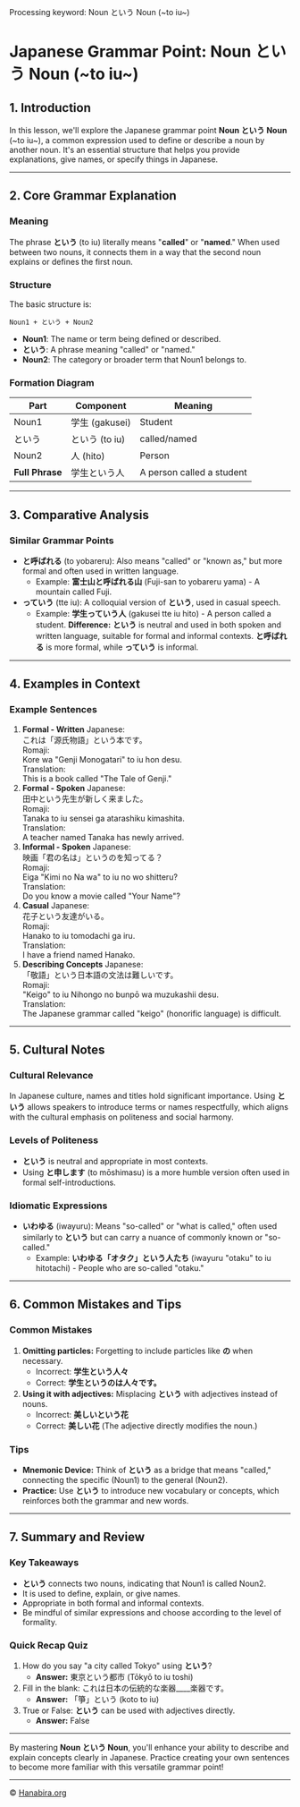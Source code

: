 Processing keyword: Noun という Noun (~to iu~)
# Japanese Grammar Point: Noun という Noun (~to iu~)

## 1. Introduction
In this lesson, we'll explore the Japanese grammar point **Noun という Noun** (~to iu~), a common expression used to define or describe a noun by another noun. It's an essential structure that helps you provide explanations, give names, or specify things in Japanese.

---
## 2. Core Grammar Explanation
### Meaning
The phrase **という** (to iu) literally means "**called**" or "**named**." When used between two nouns, it connects them in a way that the second noun explains or defines the first noun.
### Structure
The basic structure is:
```
Noun1 + という + Noun2
```
- **Noun1**: The name or term being defined or described.
- **という**: A phrase meaning "called" or "named."
- **Noun2**: The category or broader term that Noun1 belongs to.
### Formation Diagram
| Part    | Component        | Meaning          |
|---------|------------------|------------------|
| Noun1   | 学生 (gakusei)   | Student          |
| という  | という (to iu)    | called/named     |
| Noun2   | 人 (hito)        | Person           |
| **Full Phrase** | 学生という人 | A person called a student |
---
## 3. Comparative Analysis
### Similar Grammar Points
- **と呼ばれる** (to yobareru): Also means "called" or "known as," but more formal and often used in written language.
  - Example: **富士山と呼ばれる山** (Fuji-san to yobareru yama) - A mountain called Fuji.
- **っていう** (tte iu): A colloquial version of **という**, used in casual speech.
  - Example: **学生っていう人** (gakusei tte iu hito) - A person called a student.
**Difference:** **という** is neutral and used in both spoken and written language, suitable for formal and informal contexts. **と呼ばれる** is more formal, while **っていう** is informal.
---
## 4. Examples in Context
### Example Sentences
1. **Formal - Written**
   Japanese:  
   これは「源氏物語」という本です。  
   Romaji:  
   Kore wa "Genji Monogatari" to iu hon desu.  
   Translation:  
   This is a book called "The Tale of Genji."
2. **Formal - Spoken**
   Japanese:  
   田中という先生が新しく来ました。  
   Romaji:  
   Tanaka to iu sensei ga atarashiku kimashita.  
   Translation:  
   A teacher named Tanaka has newly arrived.
3. **Informal - Spoken**
   Japanese:  
   映画「君の名は」というのを知ってる？  
   Romaji:  
   Eiga "Kimi no Na wa" to iu no wo shitteru?  
   Translation:  
   Do you know a movie called "Your Name"?
4. **Casual**
   Japanese:  
   花子という友達がいる。  
   Romaji:  
   Hanako to iu tomodachi ga iru.  
   Translation:  
   I have a friend named Hanako.
5. **Describing Concepts**
   Japanese:  
   「敬語」という日本語の文法は難しいです。  
   Romaji:  
   "Keigo" to iu Nihongo no bunpō wa muzukashii desu.  
   Translation:  
   The Japanese grammar called "keigo" (honorific language) is difficult.
---
## 5. Cultural Notes
### Cultural Relevance
In Japanese culture, names and titles hold significant importance. Using **という** allows speakers to introduce terms or names respectfully, which aligns with the cultural emphasis on politeness and social harmony.
### Levels of Politeness
- **という** is neutral and appropriate in most contexts.
- Using **と申します** (to mōshimasu) is a more humble version often used in formal self-introductions.
### Idiomatic Expressions
- **いわゆる** (iwayuru): Means "so-called" or "what is called," often used similarly to **という** but can carry a nuance of commonly known or "so-called."
  - Example: **いわゆる「オタク」という人たち** (iwayuru "otaku" to iu hitotachi) - People who are so-called "otaku."
---
## 6. Common Mistakes and Tips
### Common Mistakes
1. **Omitting particles:** Forgetting to include particles like **の** when necessary.
   - Incorrect: **学生という人々**  
   - Correct: **学生というのは人々です。**
2. **Using it with adjectives:** Misplacing **という** with adjectives instead of nouns.
   - Incorrect: **美しいという花**  
   - Correct: **美しい花** (The adjective directly modifies the noun.)
### Tips
- **Mnemonic Device:** Think of **という** as a bridge that means "called," connecting the specific (Noun1) to the general (Noun2).
- **Practice:** Use **という** to introduce new vocabulary or concepts, which reinforces both the grammar and new words.
---
## 7. Summary and Review
### Key Takeaways
- **という** connects two nouns, indicating that Noun1 is called Noun2.
- It is used to define, explain, or give names.
- Appropriate in both formal and informal contexts.
- Be mindful of similar expressions and choose according to the level of formality.
### Quick Recap Quiz
1. How do you say "a city called Tokyo" using **という**?
   - **Answer:** 東京という都市 (Tōkyō to iu toshi)
2. Fill in the blank: これは日本の伝統的な楽器____楽器です。
   - **Answer:** 「箏」という (koto to iu)
3. True or False: **という** can be used with adjectives directly.
   - **Answer:** False
---
By mastering **Noun という Noun**, you'll enhance your ability to describe and explain concepts clearly in Japanese. Practice creating your own sentences to become more familiar with this versatile grammar point!


---

© [Hanabira.org](https://hanabira.org)
